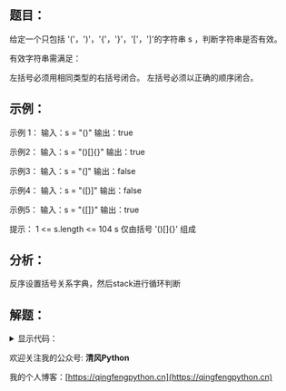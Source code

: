 ## 题目：
给定一个只包括 '('，')'，'{'，'}'，'['，']'的字符串 s ，判断字符串是否有效。

有效字符串需满足：

左括号必须用相同类型的右括号闭合。
左括号必须以正确的顺序闭合。

## 示例：

示例 1：
输入：s = "()"
输出：true

示例2：
输入：s = "()[]{}"
输出：true

示例3：
输入：s = "(]"
输出：false

示例4：
输入：s = "([)]"
输出：false

示例5：
输入：s = "{[]}" 输出：true


提示：
1 <= s.length <= 104
s 仅由括号 '()[]{}' 组成

## 分析：

反序设置括号关系字典，然后stack进行循环判断

## 解题：

<details>
<summary>显示代码：</summary>

```python
class Solution:
    def isValid(self, s: str) -> bool:
        brackets = {')': '(', '}': '{', ']': '['}
        stack = []
        for i in s:
            if not stack:
                stack.append(i)
            elif stack[-1] == brackets.get(i):
                stack.pop()
            else:
                stack.append(i)
        return False if stack else True
```

</details>

欢迎关注我的公众号: **清风Python**

我的个人博客：[https://qingfengpython.cn](https://qingfengpython.cn)
